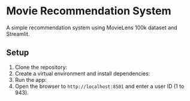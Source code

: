 # Movie Recommendation System
A simple recommendation system using MovieLens 100k dataset and Streamlit.

## Setup
1. Clone the repository:
2. Create a virtual environment and install dependencies:
3. Run the app:
4. Open the browser to `http://localhost:8501` and enter a user ID (1 to 943).
